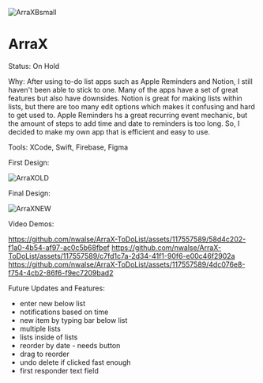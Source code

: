 ![ArraXBsmall](https://github.com/nwalse/ArraX-ToDoList/assets/117557589/cad2685b-8f45-4f03-997d-b04646a144ed)

# ArraX

Status: On Hold

Why:
After using to-do list apps such as Apple Reminders and Notion, I still haven't been able to stick to one. Many of the apps 
have a set of great features but also have downsides. Notion is great for making lists within lists, but there are too many 
edit options which makes it confusing and hard to get used to. Apple Reminders hs a great recurring event mechanic, but the 
amount of steps to add time and date to reminders is too long. So, I decided to make my own app that is efficient and easy 
to use. 

Tools:
XCode, Swift, Firebase, Figma

First Design:

![ArraXOLD](https://github.com/nwalse/ArraX-ToDoList/assets/117557589/44b183ee-7e02-40db-aab1-8a0c6c4e2ef8)

Final Design:

![ArraXNEW](https://github.com/nwalse/ArraX-ToDoList/assets/117557589/df4bf4dc-926b-4b9a-b607-e1795a9e6201)


Video Demos:

https://github.com/nwalse/ArraX-ToDoList/assets/117557589/58d4c202-f1a0-4b54-af97-ac0c5b68fbef
https://github.com/nwalse/ArraX-ToDoList/assets/117557589/c7fd1c7a-2d34-41f1-90f6-e00c46f2902a
https://github.com/nwalse/ArraX-ToDoList/assets/117557589/4dc076e8-f754-4cb2-86f6-f9ec7209bad2


Future Updates and Features: 
 - enter new below list
 - notifications based on time
 - new item by typing bar below list
 - multiple lists
 - lists inside of lists
 - reorder by date - needs button
 - drag to reorder
 - undo delete if clicked fast enough
 - first responder text field

